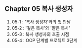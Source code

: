 Chapter 05 복사 생성자
---
1. 05-1 : '복사 생성자'와의 첫 만남
2. 05-2 : '깊은 복사'와 '얕은 복사'
3. 05-3 : 복사 생성자의 호출 시점
4. 05-4 : OOP 단계별 프로젝트 3단계